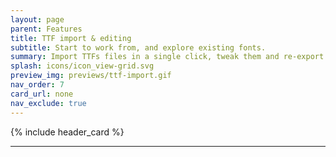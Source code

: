 ```yaml
---
layout: page
parent: Features
title: TTF import & editing
subtitle: Start to work from, and explore existing fonts.
summary: Import TTFs files in a single click, tweak them and re-export them in just a few clicks.
splash: icons/icon_view-grid.svg
preview_img: previews/ttf-import.gif
nav_order: 7
card_url: none
nav_exclude: true
---
```


{% include header_card %}

---
